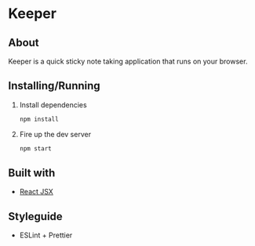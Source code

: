 # Keeper

## About

Keeper is a quick sticky note taking application that runs on your browser.

## Installing/Running

1. Install dependencies

   ```bash
   npm install
   ```

2. Fire up the dev server

   ```bash
   npm start
   ```

## Built with

- [React JSX](https://reactjs.org/docs/introducing-jsx.html)

## Styleguide

- ESLint + Prettier
